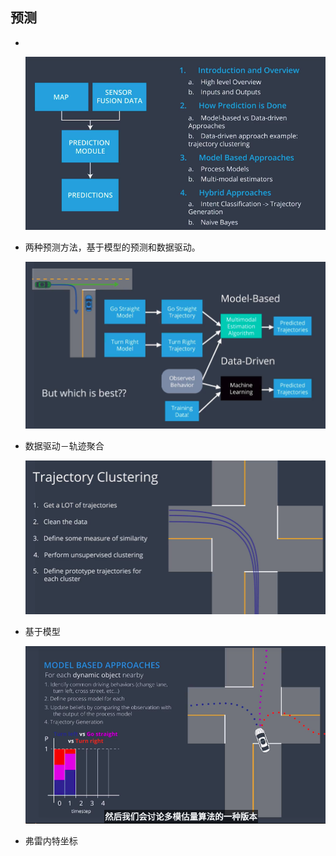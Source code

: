 ## 预测

- ​

  ![](imgs/1.png)

- 两种预测方法，基于模型的预测和数据驱动。

  ![](imgs/2.png)

- 数据驱动－轨迹聚合

  ![](imgs/3.png)

- 基于模型

  ![](imgs/5.png)

- 弗雷内特坐标

  ​